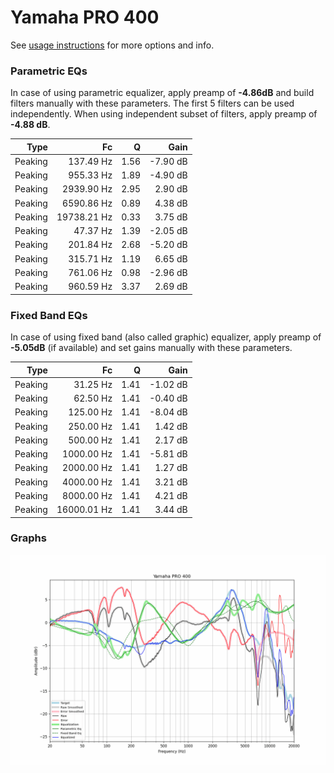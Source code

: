 # Yamaha PRO 400
See [usage instructions](https://github.com/jaakkopasanen/AutoEq#usage) for more options and info.

### Parametric EQs
In case of using parametric equalizer, apply preamp of **-4.86dB** and build filters manually
with these parameters. The first 5 filters can be used independently.
When using independent subset of filters, apply preamp of **-4.88 dB**.

| Type    | Fc          |    Q | Gain     |
|--------:|------------:|-----:|---------:|
| Peaking | 137.49 Hz   | 1.56 | -7.90 dB |
| Peaking | 955.33 Hz   | 1.89 | -4.90 dB |
| Peaking | 2939.90 Hz  | 2.95 | 2.90 dB  |
| Peaking | 6590.86 Hz  | 0.89 | 4.38 dB  |
| Peaking | 19738.21 Hz | 0.33 | 3.75 dB  |
| Peaking | 47.37 Hz    | 1.39 | -2.05 dB |
| Peaking | 201.84 Hz   | 2.68 | -5.20 dB |
| Peaking | 315.71 Hz   | 1.19 | 6.65 dB  |
| Peaking | 761.06 Hz   | 0.98 | -2.96 dB |
| Peaking | 960.59 Hz   | 3.37 | 2.69 dB  |

### Fixed Band EQs
In case of using fixed band (also called graphic) equalizer, apply preamp of **-5.05dB**
(if available) and set gains manually with these parameters.

| Type    | Fc          |    Q | Gain     |
|--------:|------------:|-----:|---------:|
| Peaking | 31.25 Hz    | 1.41 | -1.02 dB |
| Peaking | 62.50 Hz    | 1.41 | -0.40 dB |
| Peaking | 125.00 Hz   | 1.41 | -8.04 dB |
| Peaking | 250.00 Hz   | 1.41 | 1.42 dB  |
| Peaking | 500.00 Hz   | 1.41 | 2.17 dB  |
| Peaking | 1000.00 Hz  | 1.41 | -5.81 dB |
| Peaking | 2000.00 Hz  | 1.41 | 1.27 dB  |
| Peaking | 4000.00 Hz  | 1.41 | 3.21 dB  |
| Peaking | 8000.00 Hz  | 1.41 | 4.21 dB  |
| Peaking | 16000.01 Hz | 1.41 | 3.44 dB  |

### Graphs
![](./Yamaha%20PRO%20400.png)